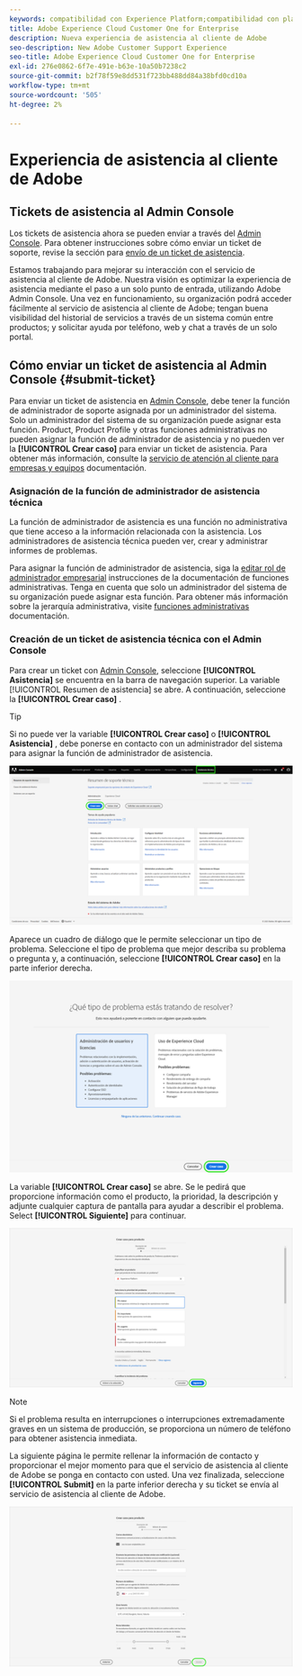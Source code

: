 ```yaml
---
keywords: compatibilidad con Experience Platform;compatibilidad con plataformas;compatibilidad con servicios inteligentes; asistencia al cliente; compatibilidad con attribution ai; soporte de rtcdp; enviar ticket de asistencia técnica;asistencia al cliente
title: Adobe Experience Cloud Customer One for Enterprise
description: Nueva experiencia de asistencia al cliente de Adobe
seo-description: New Adobe Customer Support Experience
seo-title: Adobe Experience Cloud Customer One for Enterprise
exl-id: 276e0862-6f7e-491e-b63e-10a50b7238c2
source-git-commit: b2f78f59e8dd531f723bb488dd84a38bfd0cd10a
workflow-type: tm+mt
source-wordcount: '505'
ht-degree: 2%

---
```


# Experiencia de asistencia al cliente de Adobe

## Tickets de asistencia al Admin Console

Los tickets de asistencia ahora se pueden enviar a través del [Admin Console](https://adminconsole.adobe.com/). Para obtener instrucciones sobre cómo enviar un ticket de soporte, revise la sección para [envío de un ticket de asistencia](#submit-ticket).

Estamos trabajando para mejorar su interacción con el servicio de asistencia al cliente de Adobe. Nuestra visión es optimizar la experiencia de asistencia mediante el paso a un solo punto de entrada, utilizando Adobe Admin Console. Una vez en funcionamiento, su organización podrá acceder fácilmente al servicio de asistencia al cliente de Adobe; tengan buena visibilidad del historial de servicios a través de un sistema común entre productos; y solicitar ayuda por teléfono, web y chat a través de un solo portal.

## Cómo enviar un ticket de asistencia al Admin Console {#submit-ticket}

Para enviar un ticket de asistencia en [Admin Console](https://adminconsole.adobe.com/), debe tener la función de administrador de soporte asignada por un administrador del sistema. Solo un administrador del sistema de su organización puede asignar esta función. Product, Product Profile y otras funciones administrativas no pueden asignar la función de administrador de asistencia y no pueden ver la **[!UICONTROL Crear caso]** para enviar un ticket de asistencia. Para obtener más información, consulte la [servicio de atención al cliente para empresas y equipos](https://helpx.adobe.com/enterprise/using/support-and-expert-services.html) documentación.

### Asignación de la función de administrador de asistencia técnica

La función de administrador de asistencia es una función no administrativa que tiene acceso a la información relacionada con la asistencia. Los administradores de asistencia técnica pueden ver, crear y administrar informes de problemas.

Para asignar la función de administrador de asistencia, siga la [editar rol de administrador empresarial](https://helpx.adobe.com/enterprise/using/admin-roles.html#add-admin-teams) instrucciones de la documentación de funciones administrativas. Tenga en cuenta que solo un administrador del sistema de su organización puede asignar esta función. Para obtener más información sobre la jerarquía administrativa, visite [funciones administrativas](https://helpx.adobe.com/enterprise/admin-guide.html/enterprise/using/admin-roles.ug.html) documentación.

### Creación de un ticket de asistencia técnica con el Admin Console

Para crear un ticket con [Admin Console](https://adminconsole.adobe.com/), seleccione **[!UICONTROL Asistencia]** se encuentra en la barra de navegación superior. La variable [!UICONTROL Resumen de asistencia] se abre. A continuación, seleccione la **[!UICONTROL Crear caso]** .

>[!TIP]
>
> Si no puede ver la variable **[!UICONTROL Crear caso]** o **[!UICONTROL Asistencia]** , debe ponerse en contacto con un administrador del sistema para asignar la función de administrador de asistencia.

![Pestaña Asistencia al Admin Console](./assets/Support.png)

Aparece un cuadro de diálogo que le permite seleccionar un tipo de problema. Seleccione el tipo de problema que mejor describa su problema o pregunta y, a continuación, seleccione **[!UICONTROL Crear caso]** en la parte inferior derecha.

![Seleccionar problema](./assets/select-case-type.png)

La variable **[!UICONTROL Crear caso]** se abre. Se le pedirá que proporcione información como el producto, la prioridad, la descripción y adjunte cualquier captura de pantalla para ayudar a describir el problema. Select **[!UICONTROL Siguiente]** para continuar.

![crear caso](./assets/create_case.png)

>[!NOTE]
>
> Si el problema resulta en interrupciones o interrupciones extremadamente graves en un sistema de producción, se proporciona un número de teléfono para obtener asistencia inmediata.

La siguiente página le permite rellenar la información de contacto y proporcionar el mejor momento para que el servicio de asistencia al cliente de Adobe se ponga en contacto con usted. Una vez finalizada, seleccione **[!UICONTROL Submit]** en la parte inferior derecha y su ticket se envía al servicio de asistencia al cliente de Adobe.

![Enviar ticket](./assets/submit_case.png)

<!--

## What About the Legacy Systems?

New Tickets/Cases will no longer be able to be submitted in legacy systems as of May 11th.  The [Admin Console](https://adminconsole.adobe.com/) will be used to submit new tickets/cases.

### Existing Tickets/Cases

* Between May 11th and May 20th the legacy systems will remain available to work existing tickets/cases to completion.
* Beginning May 20th the support team will migrate remaining open cases from the legacy systems to the new support experience.  You will receive an email notification regarding how to contact support to continue to work these cases.
-->
